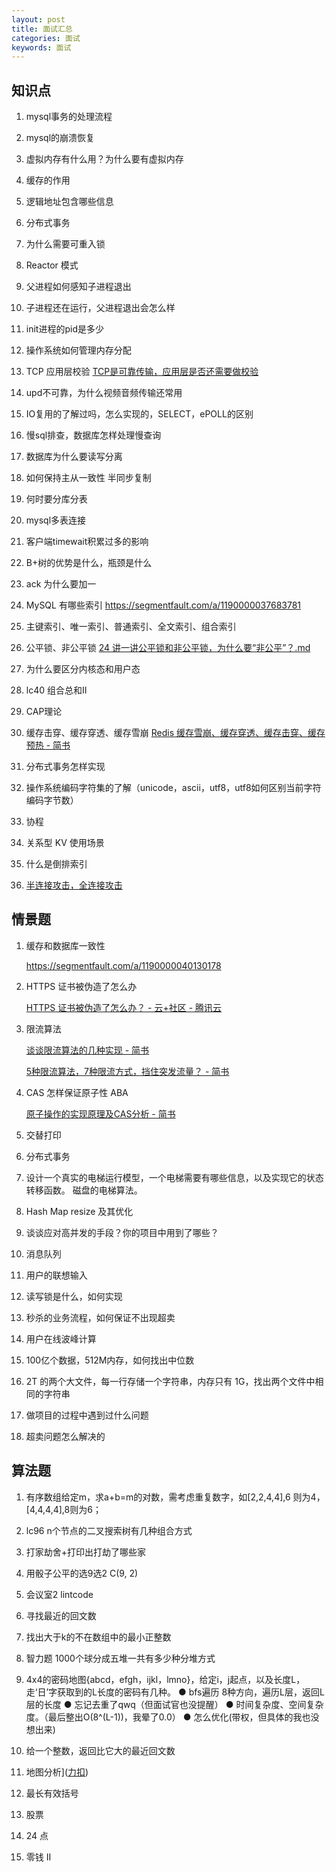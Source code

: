 ```yaml
---
layout: post
title: 面试汇总
categories: 面试
keywords: 面试
---
```



## 知识点

1. mysql事务的处理流程

2. mysql的崩溃恢复

3. 虚拟内存有什么用？为什么要有虚拟内存

4. 缓存的作用

5. 逻辑地址包含哪些信息

6. 分布式事务

7. 为什么需要可重入锁

8. Reactor 模式

9. 父进程如何感知子进程退出

10. 子进程还在运行，父进程退出会怎么样

11. init进程的pid是多少

12. 操作系统如何管理内存分配

13. TCP 应用层校验 [TCP是可靠传输，应用层是否还需要做校验](https://www.helloworld.net/p/4175991355)

14. upd不可靠，为什么视频音频传输还常用

15. IO复用的了解过吗，怎么实现的，SELECT，ePOLL的区别

16. 慢sql排查，数据库怎样处理慢查询

17. 数据库为什么要读写分离

18. 如何保持主从一致性 半同步复制

19. 何时要分库分表

20. mysql多表连接

21. 客户端timewait积累过多的影响

22. B+树的优势是什么，瓶颈是什么

23. ack 为什么要加一

24. MySQL 有哪些索引 https://segmentfault.com/a/1190000037683781

25. 主键索引、唯一索引、普通索引、全文索引、组合索引

26. 公平锁、非公平锁 [24 讲一讲公平锁和非公平锁，为什么要“非公平”？.md](https://learn.lianglianglee.com/%E4%B8%93%E6%A0%8F/Java%20%E5%B9%B6%E5%8F%91%E7%BC%96%E7%A8%8B%2078%20%E8%AE%B2-%E5%AE%8C/24%20%E8%AE%B2%E4%B8%80%E8%AE%B2%E5%85%AC%E5%B9%B3%E9%94%81%E5%92%8C%E9%9D%9E%E5%85%AC%E5%B9%B3%E9%94%81%EF%BC%8C%E4%B8%BA%E4%BB%80%E4%B9%88%E8%A6%81%E2%80%9C%E9%9D%9E%E5%85%AC%E5%B9%B3%E2%80%9D%EF%BC%9F.md)

27. 为什么要区分内核态和用户态

28. lc40 组合总和II

29. CAP理论

30. 缓存击穿、缓存穿透、缓存雪崩 [Redis 缓存雪崩、缓存穿透、缓存击穿、缓存预热 - 简书](https://www.jianshu.com/p/8e9b77504a2d)

31. 分布式事务怎样实现

32. 操作系统编码字符集的了解（unicode，ascii，utf8，utf8如何区别当前字符编码字节数）

33. 协程

34. 关系型 KV 使用场景

35. 什么是倒排索引

36. [半连接攻击，全连接攻击](https://blog.csdn.net/qq_26105397/article/details/81088188)

## 情景题

1. 缓存和数据库一致性
   
   https://segmentfault.com/a/1190000040130178

2. HTTPS 证书被伪造了怎么办
   
   [HTTPS 证书被伪造了怎么办？ - 云+社区 - 腾讯云](https://cloud.tencent.com/developer/article/1646277)

3. 限流算法
   
   [谈谈限流算法的几种实现 - 简书](https://www.jianshu.com/p/76cc8ba5ca91)
   
   [5种限流算法，7种限流方式，挡住突发流量？ - 简书](https://www.jianshu.com/p/bcc7c5ff84a0)

4. CAS 怎样保证原子性 ABA
   
   [原子操作的实现原理及CAS分析 - 简书](https://www.jianshu.com/p/67f4d12c0400)

5. 交替打印

6. 分布式事务

7. 设计一个真实的电梯运行模型，一个电梯需要有哪些信息，以及实现它的状态转移函数。 磁盘的电梯算法。

8. Hash Map resize 及其优化

9. 谈谈应对高并发的手段？你的项目中用到了哪些？

10. 消息队列

11. 用户的联想输入

12. 读写锁是什么，如何实现

13. 秒杀的业务流程，如何保证不出现超卖

14. 用户在线波峰计算

15. 100亿个数据，512M内存，如何找出中位数

16. 2T 的两个大文件，每一行存储一个字符串，内存只有 1G，找出两个文件中相同的字符串

17. 做项目的过程中遇到过什么问题

18. 超卖问题怎么解决的

## 算法题

1. 有序数组给定m，求a+b=m的对数，需考虑重复数字，如[2,2,4,4],6 则为4，[4,4,4,4],8则为6；

2. lc96 n个节点的二叉搜索树有几种组合方式

3. 打家劫舍+打印出打劫了哪些家

4. 用骰子公平的选9选2 C(9, 2)

5. 会议室2 lintcode

6. 寻找最近的回文数

7. 找出大于k的不在数组中的最小正整数

8. 智力题 1000个球分成五堆一共有多少种分堆方式

9. 4x4的密码地图{abcd，efgh，ijkl，lmno}，给定i，j起点，以及长度L，走‘日’字获取到的L长度的密码有几种。
   ● bfs遍历 8种方向，遍历L层，返回L层的长度
   ● 忘记去重了qwq（但面试官也没提醒）
   ● 时间复杂度、空间复杂度。（最后整出O(8^(L-1))，我晕了0.0）
   ● 怎么优化(带权，但具体的我也没想出来)

10. 给一个整数，返回比它大的最近回文数

11. 地图分析]([力扣](https://leetcode-cn.com/problems/as-far-from-land-as-possible/))

12. 最长有效括号

13. 股票

14. 24 点

15. 零钱 II
